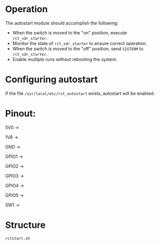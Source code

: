 # Operation

The autostart module should accomplish the following:
* When the switch is moved to the "on" position, execute `rct_sdr_starter`.
* Monitor the state of `rct_sdr_starter` to ensure correct operation.
* When the switch is moved to the "off" position, send `SIGTERM` to `rct_sdr_starter`.
* Enable multiple runs without rebooting the system.

# Configuring autostart

If the file `/usr/local/etc/rct_autostart` exists, autostart will be enabled.

# Pinout:
5V0 -> 

1V8 ->

GND ->

GPIO1 ->

GPIO2 ->

GPIO3 ->

GPIO4 ->

GPIO5 ->

SW1 ->

# Structure
`rctstart.sh` 